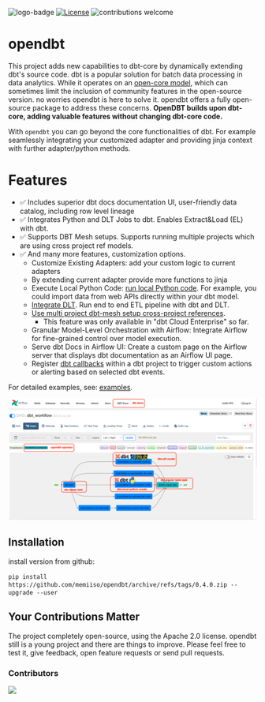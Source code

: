 ![logo-badge](https://github.com/mac-s-g/github-help-wanted/blob/master/src/images/logo-full.png?raw=true)
[![License](http://img.shields.io/:license-apache%202.0-brightgreen.svg)](http://www.apache.org/licenses/LICENSE-2.0.html)
![contributions welcome](https://img.shields.io/badge/contributions-welcome-brightgreen.svg?style=flat)

# opendbt

This project adds new capabilities to dbt-core by dynamically extending dbt's source code.
dbt is a popular solution for batch data processing in data analytics. While it operates on
an [open-core model](https://opencoreventures.com/blog/2023-07-open-core-is-misunderstood-business-model/), which can
sometimes limit the inclusion of community features in the open-source version. no worries opendbt is here to solve it.
opendbt offers a fully open-source package to address these concerns. **OpenDBT builds upon dbt-core, adding valuable
features without changing dbt-core code.**

With `opendbt` you can go beyond the core functionalities of dbt. For example seamlessly integrating your customized
adapter and providing jinja context with further adapter/python methods.

# Features

- :white_check_mark: Includes superior dbt docs documentation UI, user-friendly data catalog, including row level
  lineage
- :white_check_mark: Integrates Python and DLT Jobs to dbt. Enables Extract&Load (EL) with dbt.
- :white_check_mark: Supports DBT Mesh setups. Supports running multiple projects which are using cross project ref
  models.
- :white_check_mark: And many more features, customization options.
  - Customize Existing Adapters: add your custom logic to current adapters
  - By extending current adapter provide more functions to jinja
  - Execute Local Python
    Code: [run local Python code](https://medium.com/@ismail-simsek/make-dbt-great-again-ec34f3b661f5). For example, you
    could import data from web APIs directly within your dbt model.
  - [Integrate DLT](https://github.com/memiiso/opendbt/issues/40). Run end to end ETL pipeline with dbt and DLT.
  - [Use multi project dbt-mesh setup cross-project references](https://docs.getdbt.com/docs/collaborate/govern/project-dependencies#how-to-write-cross-project-ref).
    - This feature was only available in "dbt Cloud Enterprise" so far.
  - Granular Model-Level Orchestration with Airflow: Integrate Airflow for fine-grained control over model execution.
  - Serve dbt Docs in Airflow UI: Create a custom page on the Airflow server that displays dbt documentation as an
    Airflow
    UI page.
  - Register [dbt callbacks](https://docs.getdbt.com/reference/programmatic-invocations#registering-callbacks) within a
    dbt project to trigger custom actions or alerting based on selected dbt events.

For detailed examples, see: [examples](docs/EXAMPLES.md).

![opendbt-airflow-ui.png](docs/assets/opendbt-airflow-ui.png)

## Installation

install version from github:

```shell
pip install https://github.com/memiiso/opendbt/archive/refs/tags/0.4.0.zip --upgrade --user
```

## **Your Contributions Matter**

The project completely open-source, using the Apache 2.0 license.
opendbt still is a young project and there are things to improve.
Please feel free to test it, give feedback, open feature requests or send pull requests.

### Contributors

<a href="https://github.com/memiiso/opendbt/graphs/contributors">
  <img src="https://contributors-img.web.app/image?repo=memiiso/opendbt" />
</a>
